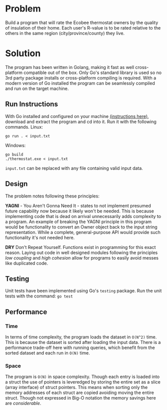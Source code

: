 # Problem
Build a program that will rate the Ecobee thermostat owners by the quality of insulation of their home.  Each user's R-value is to be rated relative to the others in the same region (city/province/county) they live.

# Solution
The program has been written in Golang, making it fast as well cross-platform compatible out of the box.  Only Go's standard library is used so no 3rd party package installs or cross-platform compiling is required.  With a modern version of Go installed the program can be seamlessly compiled and run on the target machine.

## Run Instructions
With Go installed and configured on your machine [(instructions here)](https://golang.org/doc/install), download and extract the program and cd into it.  Run it with the following commands.
Linux:
```
go run . < input.txt
```
Windows:
```
go build
./thermostat.exe < input.txt
```
`input.txt` can be replaced with any file containing valid input data.

## Design
The problem notes following these principles:

__YAGNI__ - You Aren't Gonna Need It - states to not implement presumed future capability now because it likely won't be needed.  This is because implementing code that is dead on arrival unnecessarily adds complexity to a program.  An example of breaking the YAGNI principle in this program would be functionality to convert an Owner object back to the input string representation.  While a complete, general-purpose API would provide such functionality it's not needed here.

__DRY__ Don't Repeat Yourself.  Functions exist in programming for this exact reason.  Laying out code in well designed modules following the principles *low coupling* and *high cohesion* allow for programs to easily avoid messes like duplicated code.

## Testing
Unit tests have been implemented using Go's `testing` package.
Run the unit tests with the command:
`go test`

## Performance
### Time
In terms of time complexity, the program loads the dataset in `O(N^2)` time.  This is because the dataset is sorted after loading the input data.  There is a performance trade-off here with running queries, which benefit from the sorted dataset and each run in `O(N)` time.

### Space
The program is `O(N)` in space complexity.  Though each entry is loaded into a struct the use of pointers is leveredged by storing the entire set as a slice (array interface) of struct pointers.  This means when sorting only the memory addresses of each struct are copied avoiding moving the entire struct.  Though not expressed in Big-O notation the memory savings here are *considerable*.
